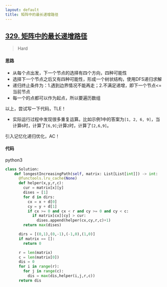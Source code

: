 ```yaml
---
layout: default
title: 矩阵中的最长递增路径
---
```


## [329\. 矩阵中的最长递增路径](https://leetcode-cn.com/problems/longest-increasing-path-in-a-matrix/)

> Hard

#### 思路

* 从每个点出发，下一个节点的选择有四个方向，四种可能性
* 选择下一个节点之后又有四种可能性，形成一个树状结构，使用DFS递归求解
* 递归终止条件为：1.遇到边界情况不能再走；2.不满足递增，即下一个节点<=当前节点
* 每一个的点都可以作为起点，所以要遍历数组

以上，尝试写一下代码，TLE！

* 实际运行过程中发现很多重复运算。比如示例1中的答案为`[1, 2, 6, 9]`，当计算`6`时，计算了`[6,9]`;计算`2`时，计算了`[2,6,9]`。

引入记忆化递归优化，AC！

#### 代码
python3
```python
class Solution:
    def longestIncreasingPath(self, matrix: List[List[int]]) -> int:
      @functools.lru_cache(None)
      def helper(x,y,r,c):
        cur = matrix[x][y]
        dises = [1]
        for d in dirs:
          cx = x + d[0]
          cy = y + d[1]
          if cx >= 0 and cx < r and cy >= 0 and cy < c:
            if matrix[cx][cy] > cur:
              dises.append(helper(cx,cy,r,c)+1)
        return max(dises)

      dirs = [(0,1),(0,-1),(-1,0),(1,0)]
      if matrix == []:
        return 0

      r = len(matrix)
      c = len(matrix[0])
      dis = 0
      for i in range(r):
        for j in range(c):
          dis = max(dis,helper(i,j,r,c))
      return dis
```